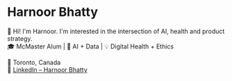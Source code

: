 # Harnoor Bhatty

👋 Hi! I'm Harnoor. I'm interested in the intersection of AI, health and product strategy.  
🎓 McMaster Alum | 🧠 AI + Data | 💡 Digital Health + Ethics  

📍 Toronto, Canada  
🔗 [LinkedIn – Harnoor Bhatty](https://www.linkedin.com/in/harnoorbhatty)
